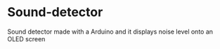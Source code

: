 # Sound-detector
Sound detector made with a Arduino and it displays noise level onto an OLED screen
